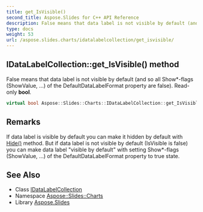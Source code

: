 ```yaml
---
title: get_IsVisible()
second_title: Aspose.Slides for C++ API Reference
description: False means that data label is not visible by default (and so all Show*-flags (ShowValue, ...) of the DefaultDataLabelFormat property are false). Read-only bool.
type: docs
weight: 53
url: /aspose.slides.charts/idatalabelcollection/get_isvisible/
---
```

## IDataLabelCollection::get_IsVisible() method


False means that data label is not visible by default (and so all Show*-flags (ShowValue, ...) of the DefaultDataLabelFormat property are false). Read-only **bool**.

```cpp
virtual bool Aspose::Slides::Charts::IDataLabelCollection::get_IsVisible()=0
```

## Remarks


If data label is visible by default you can make it hidden by default with [Hide()](../hide/) method. But if data label is not visible by default (IsVisible is false) you can make data label \"visible 
by default\" with setting Show*-flags (ShowValue, ...) of the DefaultDataLabelFormat property to true state. 
## See Also

* Class [IDataLabelCollection](../)
* Namespace [Aspose::Slides::Charts](../../)
* Library [Aspose.Slides](../../../)